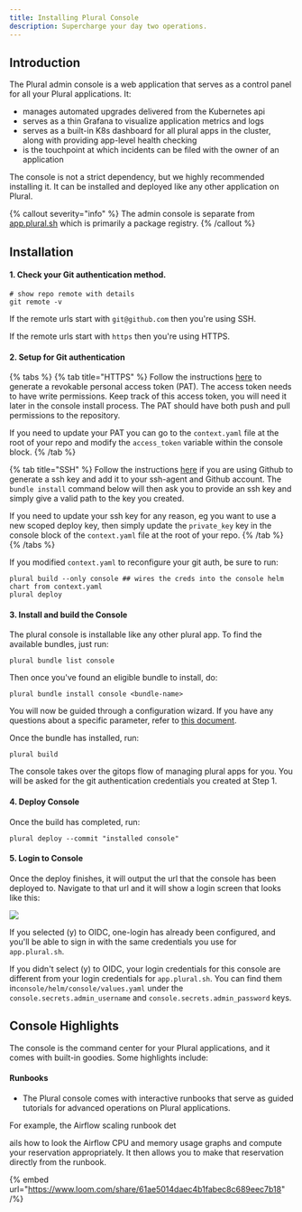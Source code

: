 ```yaml
---
title: Installing Plural Console
description: Supercharge your day two operations.
---
```


## Introduction

The Plural admin console is a web application that serves as a control panel for all your Plural applications. It:

* manages automated upgrades delivered from the Kubernetes api
* serves as a thin Grafana to visualize application metrics and logs
* serves as a built-in K8s dashboard for all plural apps in the cluster, along with providing app-level health checking
* is the touchpoint at which incidents can be filed with the owner of an application

The console is not a strict dependency, but we highly recommended installing it. It can be installed and deployed like any other application on Plural.

{% callout severity="info" %}
The admin console is separate from [app.plural.sh](https://app.plural.sh) which is primarily a package registry.
{% /callout %}

## Installation

#### 1. Check your Git authentication method.

```
# show repo remote with details
git remote -v
```

If the remote urls start with `git@github.com` then you're using SSH.

If the remote urls start with `https` then you're using HTTPS.

#### 2. Setup for Git authentication

{% tabs %}
{% tab title="HTTPS" %}
Follow the instructions [here](https://docs.github.com/en/github/authenticating-to-github/keeping-your-account-and-data-secure/creating-a-personal-access-token) to generate a revokable personal access token (PAT). The access token needs to have write permissions. Keep track of this access token, you will need it later in the console install process.  The PAT should have both push and pull permissions to the repository.

If you need to update your PAT you can go to the `context.yaml` file at the root of your repo and modify the `access_token` variable within the console block.
{% /tab %}

{% tab title="SSH" %}
Follow the instructions [here](https://docs.github.com/en/github/authenticating-to-github/connecting-to-github-with-ssh/generating-a-new-ssh-key-and-adding-it-to-the-ssh-agent) if you are using Github to generate a ssh key and add it to your ssh-agent and Github account.  The `bundle install` command below will then ask you to provide an ssh key and simply give a valid path to the key you created.

If you need to update your ssh key for any reason, eg you want to use a new scoped deploy key, then simply update the `private_key` key in the console block of the `context.yaml` file at the root of your repo. 
{% /tab %}
{% /tabs %}

If you modified `context.yaml` to reconfigure your git auth, be sure to run:

```
plural build --only console ## wires the creds into the console helm chart from context.yaml
plural deploy
```

#### 3. Install and build the Console

The plural console is installable like any other plural app. To find the available bundles, just run:

```
plural bundle list console
```

Then once you've found an eligible bundle to install, do:

```
plural bundle install console <bundle-name>
```

You will now be guided through a configuration wizard. If you have any questions about a specific parameter, refer to [this document](/repositories/console).

Once the bundle has installed, run:

```
plural build
```

The console takes over the gitops flow of managing plural apps for you. You will be asked for the git authentication credentials you created at Step 1.

#### 4. Deploy Console

Once the build has completed, run:

```
plural deploy --commit "installed console"
```

#### 5. Login to Console

Once the deploy finishes, it will output the url that the console has been deployed to. Navigate to that url and it will show a login screen that looks like this:

![](</assets/Screen Shot 2021-08-19 at 3.54.54 PM.png>)

If you selected (y) to OIDC, one-login has already been configured, and you'll be able to sign in with the same credentials you use for `app.plural.sh`.

If you didn't select (y) to OIDC, your login credentials for this console are different from your login credentials for `app.plural.sh`. You can find them in`console/helm/console/values.yaml` under the `console.secrets.admin_username` and `console.secrets.admin_password` keys.

## Console Highlights

The console is the command center for your Plural applications, and it comes with built-in goodies. Some highlights include:

#### Runbooks

* The Plural console comes with interactive runbooks that serve as guided tutorials for advanced operations on Plural applications.

For example, the Airflow scaling runbook det

ails how to look the Airflow CPU and memory usage graphs and compute your reservation appropriately. It then allows you to make that reservation directly from the runbook.

{% embed url="https://www.loom.com/share/61ae5014daec4b1fabec8c689eec7b18" /%}

